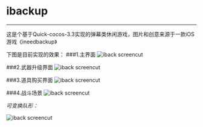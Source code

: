 # ibackup
---
这是个基于Quick-cocos-3.3实现的弹幕类休闲游戏，图片和创意来源于一款iOS游戏《ineedbackup》

下图是目前实现的效果：
###1.主界面
![iback screencut](https://raw.githubusercontent.com/HumanChan/ibackup/master/ScreenCut/1.png)

###2.武器升级界面
![iback screencut](https://raw.githubusercontent.com/HumanChan/ibackup/master/ScreenCut/2.png)

###3.道具购买界面
![iback screencut](https://raw.githubusercontent.com/HumanChan/ibackup/master/ScreenCut/3.png)

###4.战斗场景
![iback screencut](https://raw.githubusercontent.com/HumanChan/ibackup/master/ScreenCut/5.png)

  *可变换队形：*
  
  ![iback screencut](https://raw.githubusercontent.com/HumanChan/ibackup/master/ScreenCut/6.png)